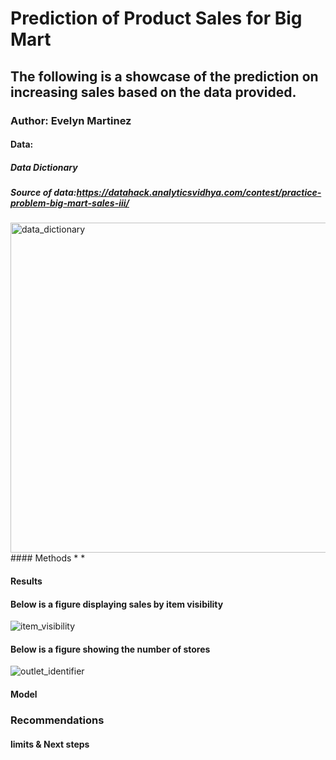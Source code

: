 # Prediction of Product Sales for Big Mart
## The following is a showcase of the prediction on increasing sales based on the data provided.
### Author: Evelyn Martinez
#### Data:
##### Data Dictionary
##### Source of data:https://datahack.analyticsvidhya.com/contest/practice-problem-big-mart-sales-iii/
<img width="528" alt="data_dictionary" src="https://github.com/evelynmmartinez/Prediction-of-Product-Sales/assets/136510004/379ccacd-532a-4b71-957b-ceb33d770903">
#### Methods
*
*

#### Results

#### Below is a figure displaying sales by item visibility
![item_visibility](https://github.com/evelynmmartinez/Prediction-of-Product-Sales/assets/136510004/d691b3a3-e3c4-4326-b00d-1d9f4fa58520)


#### Below is a figure showing the number of stores
![outlet_identifier](https://github.com/evelynmmartinez/Prediction-of-Product-Sales/assets/136510004/e1bb7687-4a66-4b4d-89e2-1188788d0041)

#### Model

### Recommendations

#### limits & Next steps
